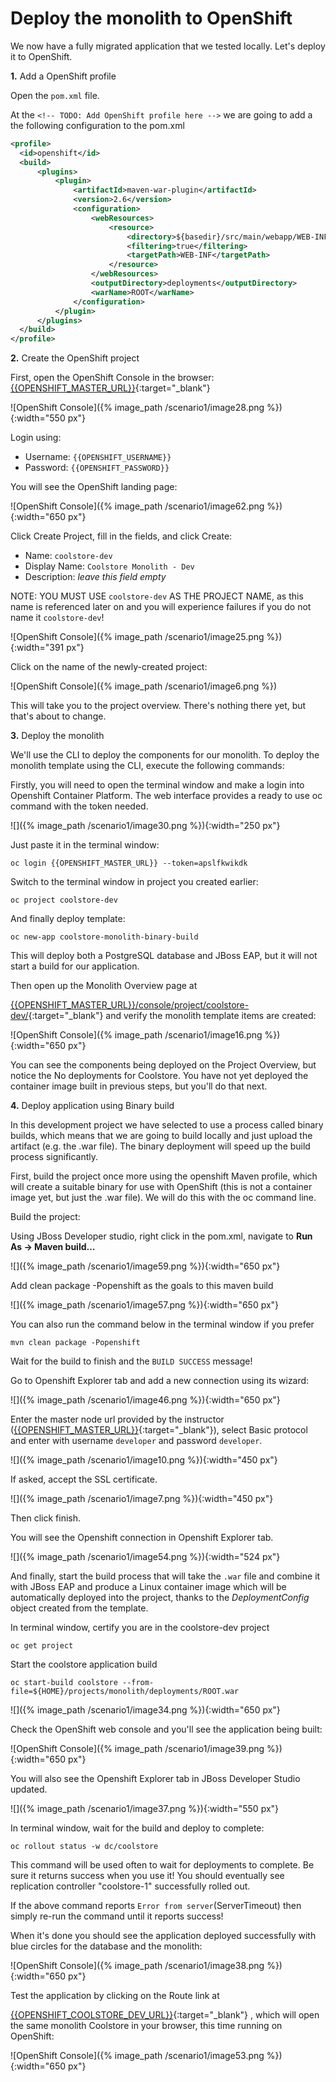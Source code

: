 # Deploy the monolith to OpenShift

We now have a fully migrated application that we tested locally. Let's deploy it to OpenShift.

**1.** Add a OpenShift profile

Open the `pom.xml` file.

At the `<!-- TODO: Add OpenShift profile here -->` we are going to add a the following configuration to the pom.xml

~~~xml
<profile>
  <id>openshift</id>
  <build>
      <plugins>
          <plugin>
              <artifactId>maven-war-plugin</artifactId>
              <version>2.6</version>
              <configuration>
                  <webResources>
                      <resource>
                          <directory>${basedir}/src/main/webapp/WEB-INF</directory>
                          <filtering>true</filtering>
                          <targetPath>WEB-INF</targetPath>
                      </resource>
                  </webResources>
                  <outputDirectory>deployments</outputDirectory>
                  <warName>ROOT</warName>
              </configuration>
          </plugin>
      </plugins>
  </build>
</profile>
~~~

**2.** Create the OpenShift project

First, open the OpenShift Console in the browser: [{{OPENSHIFT_MASTER_URL}}]({{OPENSHIFT_MASTER_URL}}){:target="_blank"}

![OpenShift Console]({% image_path /scenario1/image28.png %}){:width="550 px"}

Login using:

* Username: `{{OPENSHIFT_USERNAME}}`
* Password: `{{OPENSHIFT_PASSWORD}}`

You will see the OpenShift landing page:

![OpenShift Console]({% image_path /scenario1/image62.png %}){:width="650 px"}

Click Create Project, fill in the fields, and click Create:

* Name: `coolstore-dev`
* Display Name: `Coolstore Monolith - Dev`
* Description: _leave this field empty_

NOTE: YOU MUST USE `coolstore-dev` AS THE PROJECT NAME, as this name is referenced later on and you will experience failures if you do not name it `coolstore-dev`!

![OpenShift Console]({% image_path /scenario1/image25.png %}){:width="391 px"}

Click on the name of the newly-created project:

![OpenShift Console]({% image_path /scenario1/image6.png %})

This will take you to the project overview. There's nothing there yet, but that's about to change.

**3.** Deploy the monolith

We'll use the CLI to deploy the components for our monolith. To deploy the monolith template using the CLI, execute the following commands:

Firstly, you will need to open the terminal window and make a login into Openshift Container Platform. The web interface provides a ready to use oc command with the token needed.

![]({% image_path /scenario1/image30.png %}){:width="250 px"}

Just paste it in the terminal window:

~~~shell
oc login {{OPENSHIFT_MASTER_URL}} --token=apslfkwikdk
~~~

Switch to the terminal window in project you created earlier:

~~~shell
oc project coolstore-dev
~~~

And finally deploy template:

~~~shell
oc new-app coolstore-monolith-binary-build
~~~

This will deploy both a PostgreSQL database and JBoss EAP, but it will not start a build for our application.

Then open up the Monolith Overview page at

[{{OPENSHIFT_MASTER_URL}}/console/project/coolstore-dev/]({{OPENSHIFT_MASTER_URL}}/console/project/coolstore-dev/){:target="_blank"} and verify the monolith template items are created:

![OpenShift Console]({% image_path /scenario1/image16.png %}){:width="650 px"}

You can see the components being deployed on the Project Overview, but notice the No deployments for Coolstore. You have not yet deployed the container image built in previous steps, but you'll do that next.

**4.** Deploy application using Binary build

In this development project we have selected to use a process called binary builds, which means that we are going to build locally and just upload the artifact \(e.g. the .war file\). The binary deployment will speed up the build process significantly.

First, build the project once more using the openshift Maven profile, which will create a suitable binary for use with OpenShift \(this is not a container image yet, but just the .war file\). We will do this with the oc command line.

Build the project:

Using JBoss Developer studio, right click in the pom.xml, navigate to **Run As → Maven build…**  
  


![]({% image_path /scenario1/image59.png %}){:width="650 px"}

Add clean package -Popenshift as the goals to this maven build

![]({% image_path /scenario1/image57.png %}){:width="650 px"}

You can also run the command below in the terminal window if you prefer

~~~shell
mvn clean package -Popenshift
~~~

Wait for the build to finish and the `BUILD SUCCESS` message!

Go to Openshift Explorer tab and add a new connection using its wizard:

![]({% image_path /scenario1/image46.png %}){:width="650 px"}

Enter the master node url provided by the instructor \([{{OPENSHIFT_MASTER_URL}}]({{OPENSHIFT_MASTER_URL}}){:target="_blank"}\), select Basic protocol and enter with username `developer` and password `developer`.

![]({% image_path /scenario1/image10.png %}){:width="450 px"}

If asked, accept the SSL certificate.

![]({% image_path /scenario1/image7.png %}){:width="450 px"}

Then click finish.

You will see the Openshift connection in Openshift Explorer tab.

![]({% image_path /scenario1/image54.png %}){:width="524 px"}

And finally, start the build process that will take the `.war` file and combine it with JBoss EAP and produce a Linux container image which will be automatically deployed into the project, thanks to the _DeploymentConfig_ object created from the template.

In terminal window, certify you are in the coolstore-dev project

~~~shell
oc get project
~~~

Start the coolstore application build

~~~shell
oc start-build coolstore --from-file=${HOME}/projects/monolith/deployments/ROOT.war
~~~

![]({% image_path /scenario1/image34.png %}){:width="650 px"}

Check the OpenShift web console and you'll see the application being built:

![OpenShift Console]({% image_path /scenario1/image39.png %}){:width="650 px"}

You will also see the Openshift Explorer tab in JBoss Developer Studio updated.

![]({% image_path /scenario1/image37.png %}){:width="550 px"}

In terminal window, wait for the build and deploy to complete:

~~~shell
oc rollout status -w dc/coolstore
~~~

This command will be used often to wait for deployments to complete. Be sure it returns success when you use it! You should eventually see replication controller "coolstore-1" successfully rolled out.

If the above command reports `Error from server`\(ServerTimeout\) then simply re-run the command until it reports success!

When it's done you should see the application deployed successfully with blue circles for the database and the monolith:

![OpenShift Console]({% image_path /scenario1/image38.png %}){:width="650 px"}

Test the application by clicking on the Route link at

[{{OPENSHIFT_COOLSTORE_DEV_URL}}]({{OPENSHIFT_COOLSTORE_DEV_URL}}){:target="_blank"} , which will open the same monolith Coolstore in your browser, this time running on OpenShift:

![OpenShift Console]({% image_path /scenario1/image53.png %}){:width="650 px"}



